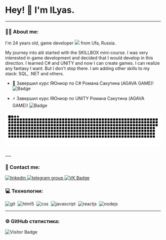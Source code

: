 # Hey! :wave: I'm ILyas.
___

### :man_technologist: Аbout me:

I'm  24 years old, game developer <img src="https://media.giphy.com/media/WUlplcMpOCEmTGBtBW/giphy.gif" width="30px"> from Ufa, Russia.


 My journey into aiti started with the SKILLBOX mini-course. I was very interested in game development and decided that I would develop in this direction. I learned C# and UNITY and now I can create games. I can realize any fantasy I want. But I don't stop there. I am adding other skills to my stack: SQL, .NET and others.


- :telescope: Завершил курс ЯЮниор по C# Романа Сакутина (AGAVA GAME)! ![Badge](https://static.tildacdn.com/tild6563-6561-4365-b333-363831353866/ijunior.svg)


- :zap: Завершил курс ЯЮниор по UNITY Романа Сакутина (AGAVA GAME)! ![Badge](https://static.tildacdn.com/tild3063-3032-4238-b836-353538366239/Logo.svg) 

<p align="center">
 <img width="600" src="github-snake.svg" alt="snake"/>
</p>
___

### 🤝 Contact me:

  <div id="badges">
    <a href="https://leetcode.com/ilyas_safiullin/" target="_blank">
      <img src="https://camo.githubusercontent.com/33a866c3d12a78f53294cd8737a61f1b8a699f67ee14881c20530963d4ca9a8f/68747470733a2f2f63646e2d312e776562636174616c6f672e696f2f636174616c6f672f6c656574636f64652f6c656574636f64652d69636f6e2e706e67" width="43" height="43" alt="linkedin" />
    </a>
    <a href="https://t.me/m111111111114" target="_blank">
      <img src="https://cdn-icons-png.flaticon.com/512/2111/2111646.png" width="40" height="40" alt="telegram group" />
    </a>
    </a>
    <a href="https://vk.com/ilyask1n" target="_blank">
      <img src="https://cdn-icons-png.flaticon.com/512/145/145813.png" width="40" height="40" alt="VK Badge"/>
    </a>
  </div>
  
### 💻 Технологии:

<div>
  <img src="https://upload.wikimedia.org/wikipedia/commons/b/bd/Logo_C_sharp.svg" title="git" alt="git" width="40" height="40"/>&nbsp
  <img src="https://upload.wikimedia.org/wikipedia/commons/1/19/Unity_Technologies_logo.svg" title="html5" alt="html5" width="110" height="40"/>&nbsp
  <img src="https://upload.wikimedia.org/wikipedia/commons/7/7d/Microsoft_.NET_logo.svg" title="css" alt="css" width="40" height="40"/>&nbsp
  <img src="https://w7.pngwing.com/pngs/170/924/png-transparent-microsoft-sql-server-microsoft-azure-sql-database-microsoft-text-logo-microsoft-azure.png" title="javascript" alt="javascript" width="40" height="40"/>&nbsp
  <img src="https://upload.wikimedia.org/wikipedia/commons/3/3f/Git_icon.svg" title="reactjs" alt="reactjs" width="40" height="40"/>&nbsp
  <img src="https://upload.wikimedia.org/wikipedia/commons/c/c2/GitHub_Invertocat_Logo.svg" title="nodejs" alt="nodejs" width="40" height="40"/>&nbsp
</div>

---
### ⚙️ GitHub статистика:

![Visitor Badge](https://visitor-badge.laobi.icu/badge?page_id=IlyasSafiullinDev)
